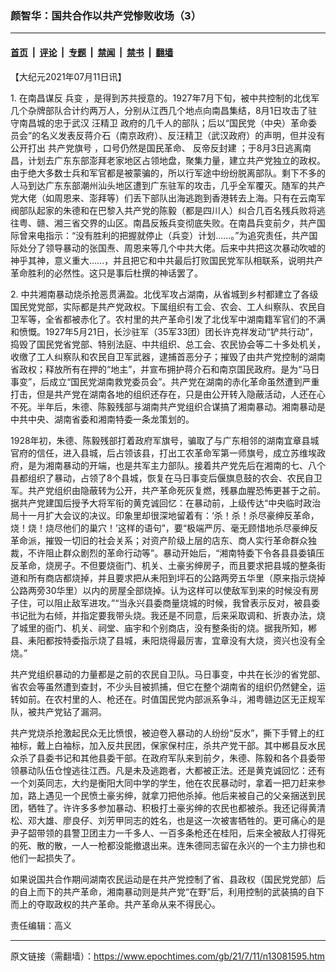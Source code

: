 ### 颜智华：国共合作以共产党惨败收场（3）

---

#### [首页](../../../..?n13081595) &nbsp;|&nbsp; [评论](../../../../../epoch-comment?n13081595) &nbsp;|&nbsp; [专题](../../../../../epoch-special?n13081595) &nbsp;|&nbsp; [禁闻](../../../../../epoch-news?n13081595) &nbsp;|&nbsp; [禁书](../../../../../books?n13081595) &nbsp;|&nbsp; [翻墙](https://github.com/gfw-breaker/nogfw/blob/master/README.md?n13081595)


<div class="post_content" id="artbody" itemprop="articleBody">
 <!-- article content begin -->
 <p>
  【大纪元2021年07月11日讯】
 </p>
 <p>
  1. 在南昌谋反
  <ok href="https://www.epochtimes.com/gb/tag/%E5%85%B5%E5%8F%98.html">
   兵变
  </ok>
  ，是得到苏共授意的。1927年7月下旬，被中共控制的北伐军几个杂牌部队合计约两万人，分别从江西几个地点向南昌集结，8月1日攻击了驻守南昌城的忠于武汉
  <ok href="https://www.epochtimes.com/gb/tag/%E6%B1%AA%E7%B2%BE%E5%8D%AB.html">
   汪精卫
  </ok>
  政府的几千人的部队；后以“国民党（中央）革命委员会”的名义发表反蒋介石（南京政府）、反汪精卫（武汉政府）的声明，但并没有公开打出
  <ok href="https://www.epochtimes.com/gb/tag/%E5%85%B1%E4%BA%A7%E5%85%9A%E6%97%97%E5%8F%B7.html">
   共产党旗号
  </ok>
  ，口号仍然是国民革命、
  <ok href="https://www.epochtimes.com/gb/tag/%E5%8F%8D%E5%B8%9D%E5%8F%8D%E5%B0%81%E5%BB%BA.html">
   反帝反封建
  </ok>
  ；于8月3日逃离南昌，计划去广东东部澎拜老家地区占领地盘，聚集力量，建立共产党独立的政权。由于绝大多数士兵和军官都是被蒙骗的，所以行军途中纷纷脱离部队。剩下不多的人马到达广东东部潮州汕头地区遭到广东驻军的攻击，几乎全军覆灭。随军的共产党大佬（如周恩来、澎拜等）们丢下部队出海逃跑到香港转去上海。只有在云南军阀部队起家的朱德和在巴黎入共产党的陈毅（都是四川人）纠合几百名残兵败将逃往粤、赣、湘三省交界的山区。南昌反叛兵变彻底失败。在南昌兵变前夕，共产国际曾来电指示：“没有胜利的把握就停止（兵变）计划……。”为追究责任，共产国际处分了领导暴动的张国焘、周恩来等几个中共大佬。后来中共把这次暴动吹嘘的神乎其神，意义重大……，并且把它和中共最后打败国民党军队相联系，说明共产革命胜利的必然性。这只是事后杜撰的神话罢了。
 </p>
 <p>
  2. 中共湘南暴动烧杀抢恶贯满盈。北伐军攻占湖南，从省城到乡村都建立了各级国民党党部，实际都是共产党政权。下属组织有工会、农会、工人纠察队、农民自卫军等，全省都被赤化了。农村里的共产革命引发了北伐军中湖南籍军官们的不满和愤慨。1927年5月21日，长沙驻军（35军33团）团长许克祥发动“铲共行动”，捣毁了国民党省党部、特别法庭、中共组织、总工会、农民协会等二十多处机关，收缴了工人纠察队和农民自卫军武器，逮捕首恶分子；摧毁了由共产党控制的湖南省政权；释放所有在押的“地主”，并宣布拥护蒋介石和南京国民政府。是为“马日事变”，后成立“国民党湖南救党委员会”。共产党在湖南的赤化革命虽然遭到严重打击，但是共产党在湖南各地的组织还存在，只是由公开转入隐蔽活动，人还在心不死。半年后，朱德、陈毅残部与湖南共产党组织合谋搞了湘南暴动。湘南暴动是中共中央、湖南省委和湘南特委一条龙策划的。
 </p>
 <p>
  1928年初，朱德、陈毅残部打着政府军旗号，骗取了与广东相邻的湖南宜章县城官府的信任，进入县城，后占领该县，打出工农革命军第一师旗号，成立苏维埃政府，是为湘南暴动的开端，也是共军主力部队。接着共产党先后在湘南的七、八个县都组织了暴动，占领了8个县城，恢复在马日事变后偃旗息鼓的农会、农民自卫军。共产党组织由隐蔽转为公开，共产革命死灰复燃，残暴血腥恐怖更甚于之前。据共产党建国后授予大将军衔的黄克诚回忆：在暴动前，上级传达“中央临时政治局十一月扩大会议的决议。印象里却很深地留着有：‘杀！杀！杀尽豪绅反革命，烧！烧！烧尽他们的巢穴！’这样的语句”，要“极端严厉、毫无顾惜地杀尽豪绅反革命派，摧毁一切旧的社会关系；对资产阶级上层的店东、商人实行革命群众独裁，不许阻止群众剧烈的革命行动等”。暴动开始后，“湘南特委下令各县县委镇压反革命，烧房子。不但要烧衙门、机关、土豪劣绅房子，而且要求把县城的整条街道和所有商店都烧掉，并且要求把从耒阳到坪石的公路两旁五华里（原来指示烧掉公路两旁30华里）以内的房屋全部烧掉。认为这样可以使敌军到来的时候没有房子住，可以阻止敌军进攻。”“当永兴县委商量烧城的时候，我曾表示反对，被县委书记批为右倾，并指定要我带头烧。我还是不同意，后来采取调和、折衷办法，烧了城里的衙门、机关、祠堂、庙宇和个别商店，没有整条街的烧。据我所知，郴县、耒阳都按特委指示烧了县城，耒阳烧得最厉害，宜章没有大烧，资兴也没有全烧。”
 </p>
 <p>
  共产党组织暴动的力量都是之前的农民自卫队。马日事变，中共在长沙的省党部、省农会等虽然遭到查封，不少头目被抓捕，但它在整个湖南省的组织仍然健全，运转如前。在农村里的人、枪还在。时值国民党内部派系争斗，湘粤赣边区无正规军队，被共产党钻了漏洞。
 </p>
 <p>
  共产党烧杀抢激起民众无比愤恨，被迫卷入暴动的人纷纷“反水”，撕下手臂上的红袖标，戴上白袖标，加入反共民团，保家保村庄，杀共产党干部。其中郴县反水民众杀了县委书记和其他县委干部。在政府军队来到前夕，朱德、陈毅和各个县委带领暴动队伍仓惶逃往江西。凡是未及逃跑者，大都被正法。还是黄克诚回忆：还有一个刘英同志，大约是衡阳大同中学的学生，他在农民暴动时，拿着一把刀赶来参加，路上遇见一个民愤土豪劣绅，就拿刀把他杀掉。他后来被自己的父亲捆送到民团，牺牲了。许许多多参加暴动、积极打土豪劣绅的农民也都被杀。我还记得黄清松、邓大雄、廖良仔、刘芳甲同志的姓名，也是这一次被害牺牲的。更可痛心的是尹子韶带领的县警卫团主力一千多人、一百多条枪还在桂阳，后来全被敌人打得死的死、散的散，一人一枪都没能撤退出来。连朱德同志留在永兴的一个主力排也和他们一起损失了。
 </p>
 <p>
  如果说国共合作期间湖南农民运动是在共产党控制了省、县政权（国民党党部）后的自上而下的共产革命，湘南暴动则是共产党“在野”后，利用控制的武装搞的自下而上的夺取政权的共产革命。共产革命从来不得民心。
 </p>
 <p>
  责任编辑：高义
 </p>
 <!-- article content end -->
 <div id="below_article_ad">
 </div>
</div>


---

原文链接（需翻墙）：https://www.epochtimes.com/gb/21/7/11/n13081595.htm